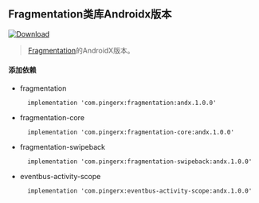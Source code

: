 ## Fragmentation类库Androidx版本
 [ ![Download](https://api.bintray.com/packages/fungo/maven/fragmentation/images/download.svg) ](https://bintray.com/fungo/maven/fragmentation/_latestVersion)

> [Fragmentation](https://github.com/YoKeyword/Fragmentation/)的AndroidX版本。

#### 添加依赖

* fragmentation

	    implementation 'com.pingerx:fragmentation:andx.1.0.0'

* fragmentation-core

        implementation 'com.pingerx:fragmentation-core:andx.1.0.0'


* fragmentation-swipeback

        implementation 'com.pingerx:fragmentation-swipeback:andx.1.0.0'

* eventbus-activity-scope

        implementation 'com.pingerx:eventbus-activity-scope:andx.1.0.0'
